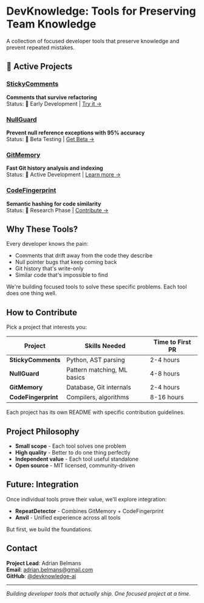 # DevKnowledge: Tools for Preserving Team Knowledge

A collection of focused developer tools that preserve knowledge and prevent repeated mistakes.

## 🚀 Active Projects

### [StickyComments](./projects/sticky-comments/) 
**Comments that survive refactoring**  
Status: 🚧 Early Development | [Try it →](./projects/sticky-comments/)

### [NullGuard](./projects/null-guard/)
**Prevent null reference exceptions with 95% accuracy**  
Status: 🧪 Beta Testing | [Get Beta →](./projects/null-guard/)

### [GitMemory](./projects/git-memory/)
**Fast Git history analysis and indexing**  
Status: 🚧 Active Development | [Learn more →](./projects/git-memory/)

### [CodeFingerprint](./projects/code-fingerprint/)
**Semantic hashing for code similarity**  
Status: 🔬 Research Phase | [Contribute →](./projects/code-fingerprint/)

## Why These Tools?

Every developer knows the pain:
- Comments that drift away from the code they describe
- Null pointer bugs that keep coming back
- Git history that's write-only
- Similar code that's impossible to find

We're building focused tools to solve these specific problems. Each tool does one thing well.

## How to Contribute

Pick a project that interests you:

| Project | Skills Needed | Time to First PR |
|---------|--------------|------------------|
| **StickyComments** | Python, AST parsing | 2-4 hours |
| **NullGuard** | Pattern matching, ML basics | 4-8 hours |
| **GitMemory** | Database, Git internals | 2-4 hours |
| **CodeFingerprint** | Compilers, algorithms | 8-16 hours |

Each project has its own README with specific contribution guidelines.

## Project Philosophy

- **Small scope** - Each tool solves one problem
- **High quality** - Better to do one thing perfectly
- **Independent value** - Each tool useful standalone
- **Open source** - MIT licensed, community-driven

## Future: Integration

Once individual tools prove their value, we'll explore integration:
- **RepeatDetector** - Combines GitMemory + CodeFingerprint
- **Anvil** - Unified experience across all tools

But first, we build the foundations.

## Contact

**Project Lead**: Adrian Belmans  
**Email**: adrian.belmans@gmail.com  
**GitHub**: [@devknowledge-ai](https://github.com/devknowledge-ai)

---

*Building developer tools that actually ship. One focused project at a time.*

